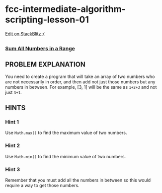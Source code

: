 # fcc-intermediate-algorithm-scripting-lesson-01

[Edit on StackBlitz ⚡️](https://stackblitz.com/edit/js-u8zgvo)

### [Sum All Numbers in a Range](https://www.freecodecamp.org/learn/javascript-algorithms-and-data-structures/intermediate-algorithm-scripting/sum-all-numbers-in-a-range)

## PROBLEM EXPLANATION
You need to create a program that will take an array of two numbers who are not necessarily in order, and then add not just those numbers but any numbers in between.  For example, [3, 1] will be the same as `1+2+3` and not just `3+1`.

## HINTS
### Hint 1
Use `Math.max()` to find the maximum value of two numbers.

### Hint 2
Use `Math.min()` to find the minimum value of two numbers.

### Hint 3
Remember that you must add all the numbers in between so this would require a way to get those numbers.

